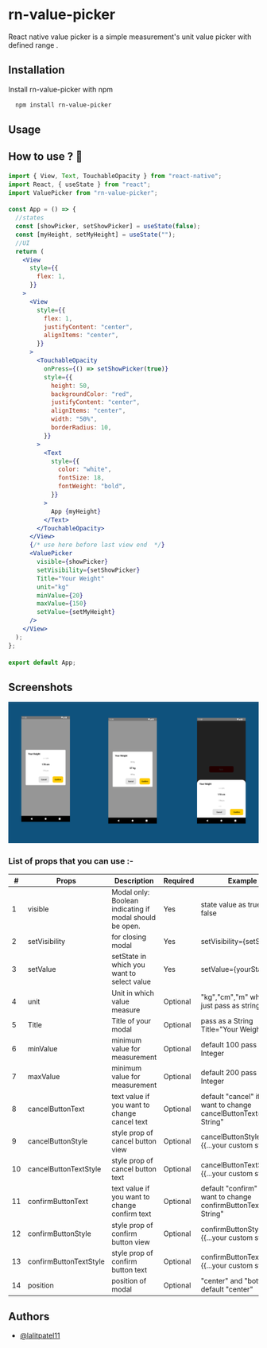 # rn-value-picker

React native value picker is a simple measurement's unit value picker with defined range .

## Installation

Install rn-value-picker with npm

```bash
  npm install rn-value-picker
```

## Usage

## How to use ? :thinking:

```jsx
import { View, Text, TouchableOpacity } from "react-native";
import React, { useState } from "react";
import ValuePicker from "rn-value-picker";

const App = () => {
  //states
  const [showPicker, setShowPicker] = useState(false);
  const [myHeight, setMyHeight] = useState("");
  //UI
  return (
    <View
      style={{
        flex: 1,
      }}
    >
      <View
        style={{
          flex: 1,
          justifyContent: "center",
          alignItems: "center",
        }}
      >
        <TouchableOpacity
          onPress={() => setShowPicker(true)}
          style={{
            height: 50,
            backgroundColor: "red",
            justifyContent: "center",
            alignItems: "center",
            width: "50%",
            borderRadius: 10,
          }}
        >
          <Text
            style={{
              color: "white",
              fontSize: 18,
              fontWeight: "bold",
            }}
          >
            App {myHeight}
          </Text>
        </TouchableOpacity>
      </View>
      {/* use here before last view end  */}
      <ValuePicker
        visible={showPicker}
        setVisibility={setShowPicker}
        Title="Your Weight"
        unit="kg"
        minValue={20}
        maxValue={150}
        setValue={setMyHeight}
      />
    </View>
  );
};

export default App;
```

## Screenshots

![screenshots](Screenshot/ss.png)

### List of props that you can use :-

| **#** | **Props**              | **Description**                                         | **Required** | **Example**                                                             |
| ----- | ---------------------- | ------------------------------------------------------- | ------------ | ----------------------------------------------------------------------- |
| 1     | visible                | Modal only: Boolean indicating if modal should be open. | Yes          | state value as true or false                                            |
| 2     | setVisibility          | for closing modal                                       | Yes          | setVisibility={setState}                                                |
| 3     | setValue               | setState in which you want to select value              | Yes          | setValue={yourState}                                                    |
| 4     | unit                   | Unit in which value measure                             | Optional     | "kg","cm","m" whatever just pass as string                              |
| 5     | Title                  | Title of your modal                                     | Optional     | pass as a String Title="Your Weight"                                    |
| 6     | minValue               | minimum value for measurement                           | Optional     | default 100 pass value Integer                                          |
| 7     | maxValue               | minimum value for measurement                           | Optional     | default 200 pass value Integer                                          |
| 8     | cancelButtonText       | text value if you want to change cancel text            | Optional     | default "cancel" if you want to change cancelButtonText="Your String"   |
| 9     | cancelButtonStyle      | style prop of cancel button view                        | Optional     | cancelButtonStyle={{...your custom style}}                              |
| 10    | cancelButtonTextStyle  | style prop of cancel button text                        | Optional     | cancelButtonTextStyle={{...your custom style}}                          |
| 11    | confirmButtonText      | text value if you want to change confirm text           | Optional     | default "confirm" if you want to change confirmButtonText="Your String" |
| 12    | confirmButtonStyle     | style prop of confirm button view                       | Optional     | confirmButtonStyle={{...your custom style}}                             |
| 13    | confirmButtonTextStyle | style prop of confirm button text                       | Optional     | confirmButtonTextStyle={{...your custom style}}                         |
| 14    | position               | position of modal                                       | Optional     | "center" and "bottom" default "center"                                  |

## Authors

- [@lalitpatel11](https://github.com/lalitpatel11)

